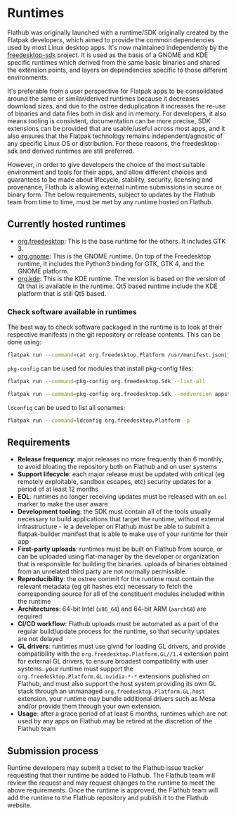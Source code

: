 # Runtimes

Flathub was originally launched with a runtime/SDK originally created by the Flatpak developers, which aimed to provide the common dependencies used by most Linux desktop apps. It's now maintained independently by the [freedesktop-sdk](https://gitlab.com/freedesktop-sdk/freedesktop-sdk) project. It is used as the basis of a GNOME and KDE specific runtimes which derived from the same basic binaries and shared the extension points, and layers on dependencies specific to those different environments.

It's preferable from a user perspective for Flatpak apps to be consolidated around the same or similar/derived runtimes because it decreases download sizes, and due to the ostree deduplication it increases the re-use of binaries and data files both in disk and in memory. For developers, it also means tooling is consistent, documentation can be more precise, SDK extensions can be provided that are usable/useful across most apps, and it also ensures that the Flatpak technology remains independent/agnostic of any specific Linux OS or distribution. For these reasons, the freedesktop-sdk and derived runtimes are still preferred.

However, in order to give developers the choice of the most suitable environment and tools for their apps, and allow different choices and guarantees to be made about lifecycle, stability, security, licensing and provenance, Flathub is allowing external runtime submissions in source or binary form. The below requirements, subject to updates by the Flathub team from time to time, must be met by any runtime hosted on Flathub.

## Currently hosted runtimes

- [org.freedesktop](https://gitlab.com/freedesktop-sdk/freedesktop-sdk): This is the base runtime for the others. It includes GTK 3.
- [org.gnome](https://gitlab.gnome.org/GNOME/gnome-build-meta): This is the GNOME runtime. On top of the Freedesktop runtime, it includes the Python3 binding for GTK, GTK 4, and the GNOME platform.
- [org.kde](https://invent.kde.org/packaging/flatpak-kde-runtime): This is the KDE runtime. The version is based on the version of Qt that is available in the runtime. Qt5 based runtime include the KDE platform that is still Qt5 based.

### Check software available in runtimes

The best way to check software packaged in the runtime is to look at their respective manifests
in the git repository or release contents. This can be done using:

```bash
flatpak run --command=cat org.freedesktop.Platform /usr/manifest.json|jq -r '."modules"|.[]|."name"'
```

`pkg-config` can be used for modules that install pkg-config files:

```bash
flatpak run --command=pkg-config org.freedesktop.Sdk --list-all

flatpak run --command=pkg-config org.freedesktop.Sdk --modversion appstream
```

`ldconfig` can be used to list all sonames:

```bash
flatpak run --command=ldconfig org.freedesktop.Platform -p
```

## Requirements

- **Release frequency**: major releases no more frequently than 6 monthly, to avoid bloating the repository both on Flathub and on user systems
- **Support lifecycle**: each major release must be updated with critical (eg remotely exploitable, sandbox escapes, etc) security updates for a period of at least 12 months
- **EOL**: runtimes no longer receiving updates must be released with an `eol` marker to make the user aware
- **Development tooling**: the SDK must contain all of the tools usually necessary to build applications that target the runtime, without external infrastructure - ie a developer on Flathub must be able to submit a flatpak-builder manifest that is able to make use of your runtime for their app
- **First-party uploads**: runtimes must be built on Flathub from source, or can be uploaded using flat-manager by the developer or organization that is responsible for building the binaries. uploads of binaries obtained from an unrelated third party are not normally permissible.
- **Reproducibility**: the ostree commit for the runtime must contain the relevant metadata (eg git hashes etc) necessary to fetch the corresponding source for all of the constituent modules included within the runtime
- **Architectures**: 64-bit Intel (`x86_64`) and 64-bit ARM (`aarch64`) are required
- **CI/CD workflow**: Flathub uploads must be automated as a part of the regular build/update process for the runtime, so that security updates are not delayed
- **GL drivers**: runtimes must use glvnd for loading GL drivers, and provide compatibility with the `org.freedesktop.Platform.GL//1.4` extension point for external GL drivers, to ensure broadest compatibility with user systems. your runtime must support the `org.freedesktop.Platform.GL.nvidia-*-*` extensions published on Flathub, and must also support the host system providing its own GL stack through an unmanaged `org.freedesktop.Platform.GL.host` extension. your runtime may bundle additional drivers such as Mesa and/or provide them through your own extension.
- **Usage**: after a grace period of at least 6 months, runtimes which are not used by any apps on Flathub may be retired at the discretion of the Flathub team

## Submission process

Runtime developers may submit a ticket to the Flathub issue tracker requesting that their runtime be added to Flathub. The Flathub team will review the request and may request changes to the runtime to meet the above requirements. Once the runtime is approved, the Flathub team will add the runtime to the Flathub repository and publish it to the Flathub website.
